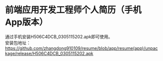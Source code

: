 # 前端应用开发工程师个人简历（手机App版本）
通过手机安装H506C4DCB_0305115202.apk即可使用。</br>
安装包地址：</br>
https://github.com/zhangdong910109/resume/blob/app/resume(app)/unpackage/release/H506C4DCB_0305115202.apk
